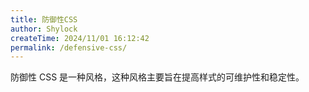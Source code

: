 ```yaml
---
title: 防御性CSS
author: Shylock
createTime: 2024/11/01 16:12:42
permalink: /defensive-css/
---
```


防御性 CSS 是一种风格，这种风格主要旨在提高样式的可维护性和稳定性。
